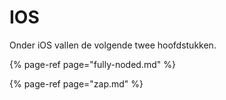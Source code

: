 # IOS

Onder iOS vallen de volgende twee hoofdstukken.

{% page-ref page="fully-noded.md" %}

{% page-ref page="zap.md" %}

